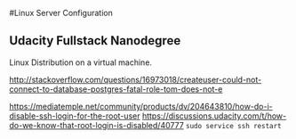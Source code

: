 #Linux Server Configuration 
## Udacity Fullstack Nanodegree

Linux Distribution on a virtual machine. 

http://stackoverflow.com/questions/16973018/createuser-could-not-connect-to-database-postgres-fatal-role-tom-does-not-e

https://mediatemple.net/community/products/dv/204643810/how-do-i-disable-ssh-login-for-the-root-user
https://discussions.udacity.com/t/how-do-we-know-that-root-login-is-disabled/40777
`sudo service ssh restart`


